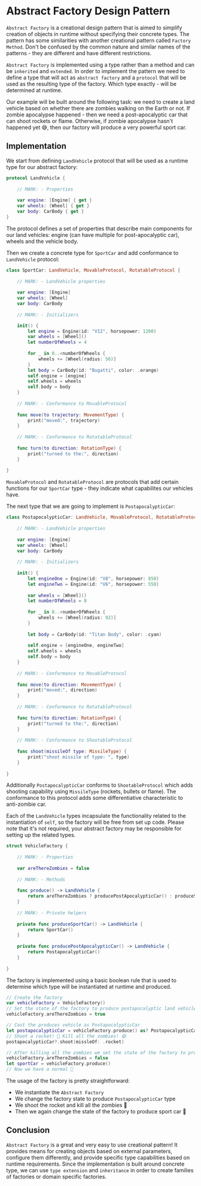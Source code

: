 # Abstract Factory Design Pattern
`Abstract Factory` is a creational design pattern that is aimed to simplify creation of objects in runtime without specifying their concrete types. The pattern has some similarities with another creational pattern called `Factory Method`. Don't be confused by the common nature and similar names of the patterns - they are different and have different restrictions. 

`Abstract Factory` is implemented using a type rather than a method and can be `inherited` and `extended`. In order to implement the pattern we need to define a type that will act as `abstract factory` and a `protocol` that will be used as the resulting type of the factory. Which type exactly - will be determined at runtime. 

Our example will be built around the following task: we need to create a land vehicle based on whether there are zombies walking on the Earth or not. If zombie apocalypse happened - then we need a post-apocalyptic car that can shoot rockets or flame. Otherwise, if zombie apocalypse hasn't happened yet 😅, then our factory will produce a very powerful sport car. 

## Implementation

We start from defining `LandVehicle` protocol that will be used as a runtime type for our abstract factory:

```swift
protocol LandVehicle {
    
    // MARK: - Properties
    
    var engine: [Engine] { get }
    var wheels: [Wheel] { get }
    var body: CarBody { get }
}
```

The protocol defines a set of properties that describe main components for our land vehicles: engine (can have multiple for post-apocalyptic car), wheels and the vehicle body. 

Then we create a concrete type for `SportCar` and add conformance to `LandVehicle` protocol:

```swift
class SportCar: LandVehicle, MovableProtocol, RotatableProtocol {
    
    // MARK: - LandVehicle properties
    
    var engine: [Engine]
    var wheels: [Wheel]
    var body: CarBody
    
    // MARK: - Initializers

    init() {
        let engine = Engine(id: "V12", horsepower: 1200)
        var wheels = [Wheel]()
        let numberOfWheels = 4
        
        for _ in 0..<numberOfWheels {
            wheels += [Wheel(radius: 56)]
        }
        let body = CarBody(id: "Bugatti", color: .orange)
        self.engine = [engine]
        self.wheels = wheels
        self.body = body
    }
    
    // MARK: - Conformance to MovableProtocol
    
    func move(to trajectory: MovementType) {
        print("moved:", trajectory)
    }
    
    // MARK: - Conformance to RotatableProtocol
    
    func turn(to direction: RotationType) {
        print("turned to the:", direction)
    }
    
}

```

`MovableProtocol` and `RotatableProtocol` are protocols that add certain functions for our `SportCar` type - they indicate what capabilites our vehicles have. 

The next type that we are going to implement is `PostapocalypticCar`:

```swift
class PostapocalypticCar: LandVehicle, MovableProtocol, RotatableProtocol, ShootableProtocol {
    
    // MARK: - LandVehicle properties
    
    var engine: [Engine]
    var wheels: [Wheel]
    var body: CarBody
    
    // MARK: - Initializers
    
    init() {
        let engineOne = Engine(id: "V8", horsepower: 850)
        let engineTwo = Engine(id: "V6", horsepower: 550)
        
        var wheels = [Wheel]()
        let numberOfWheels = 8
        
        for _ in 0..<numberOfWheels {
            wheels += [Wheel(radius: 92)]
        }
        
        let body = CarBody(id: "Titan Body", color: .cyan)
        
        self.engine = [engineOne, engineTwo]
        self.wheels = wheels
        self.body = body
    }
        
    // MARK: - Conformance to MovableProtocol
    
    func move(to direction: MovementType) {
        print("moved:", direction)
    }
    
    // MARK: - Conformance to RotatableProtocol
    
    func turn(to direction: RotationType) {
        print("turned to the:", direction)
    }
    
    // MARK: - Conformance to ShootableProtocol
    
    func shoot(missileOf type: MissileType) {
        print("shoot missile of type: ", type)
    }
    
}
```
Additionally `PostapocalypticCar` conforms to `ShootableProtocol` which adds shooting capability using `MissileType` (rockets, bullets or flame). The conformance to this protocol adds some differentiative characteristic to anti-zombie car.


Each of the `LandVehicle` types incapsulate the functionality related to the instantiation of `self`, so the factory will be free from set up code. Please note that it's not required, your abstract factory may be responsible for setting up the related types.

```swift
struct VehicleFactory {
    
    // MARK: - Properties
    
    var areThereZombies = false
    
    // MARK: - Methods
    
    func produce() -> LandVehicle {
        return areThereZombies ? producePostApocalypticCar() : produceSportCar()
    }
    
    // MARK: - Private helpers
    
    private func produceSportCar() -> LandVehicle {
        return SportCar()
    }
    
    private func producePostApocalypticCar() -> LandVehicle {
        return PostapocalypticCar()
    }
    
}
```

The factory is implemented using a basic boolean rule that is used to determine which type will be instantiated at runtime and produced. 

```swift
// Create the factory
var vehicleFactory = VehicleFactory()
// Set the state of the factory to produce postapocalyptic land vehicles
vehicleFactory.areThereZombies = true

// Cast the produces vehicle as PostapocalypticCar
let postapocalypticCar = vehicleFactory.produce() as? PostapocalypticCar
// Shoot a rocket! 🚀 Kill all the zombies! 😄
postapocalypticCar?.shoot(missleOf: .rocket)

// After killing all the zombies we set the state of the factory to produce SportCar
vehicleFactory.areThereZombies = false
let sportCar = vehicleFactory.produce()
// Now we have a normal 🚗
```

The usage of the factory is pretty straightforward:

- We instantiate the `Abstract Factory`
- We change the factory state to produce `PostapocalypticCar` type
- We shoot the rocket and kill all the zombies 🚀
- Then we again change the state of the factory to produce sport car 🚗

## Conclusion
`Abstract Factory` is a great and very easy to use creational pattern! It provides means for creating objects based on external parameters, configure them differently, and provide specific type capabilities based on runtime requirements. Since the implementation is built around concrete type, we can use `type extension` and `inheritance` in order to create families of factories or domain specific factories.
